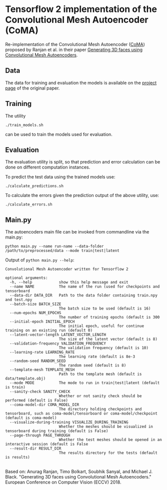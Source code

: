 # Tensorflow 2 implementation of the Convolutional Mesh Autoencoder (CoMA)
Re-implementation of the Convolutional Mesh Autoencoder ([CoMA](https://github.com/anuragranj/coma)) proposed by Ranjan et al. in their paper [Generating 3D faces using Convolutional Mesh Autoencoders](https://arxiv.org/abs/1807.10267).

## Data
The data for training and evaluation the models is available on the [project page](https://coma.is.tue.mpg.de/) of the original paper.

## Training

The utility

```
./train_models.sh
```
can be used to train the models used for evaluation.

## Evaluation

The evaluation utility is split, so that prediction and error calculation can be done on different computation instances.

To predict the test data using the trained models use:
```
./calculate_predictions.sh
```

To calculate the errors given the prediction output of the above utility, use:
```
./calculate_errors.sh
```

## Main.py
The autoencoders main file can be invoked from commandline via the main.py:
```
python main.py --name run-name --data-folder /path/to/preprocessed/data --mode train|test|latent
```

Output of `python main.py --help`:
```
Convolutional Mesh Autoencoder written for Tensorflow 2

optional arguments:
  -h, --help            show this help message and exit
  --name NAME           The name of the run (used for checkpoints and tensorboard
  --data-dir DATA_DIR   Path to the data folder containing train.npy and test.npy
  --batch-size BATCH_SIZE
                        The batch size to be used (default is 16)
  --num-epochs NUM_EPOCHS
                        The number of training epochs (default is 300
  --initial-epoch INITIAL_EPOCH
                        The initial epoch, useful for continue training on an existing run (default 0)
  --latent-vector-length LATENT_VECTOR_LENGTH
                        The size of the latent vector (default is 8)
  --validation-frequency VALIDATION_FREQUENCY
                        The validation frequency (default is 10)
  --learning-rate LEARNING_RATE
                        The learning rate (default is 8e-3
  --random-seed RANDOM_SEED
                        The random seed (default is 8)
  --template-mesh TEMPLATE_MESH
                        Path to the template mesh (default is data/template.obj)
  --mode MODE           The mode to run in train|test|latent (default is train)
  --sanity-check SANITY_CHECK
                        Whether or not sanity check should be performed (default is False)
  --coma-model-dir COMA_MODEL_DIR
                        The directory holding checkpoints and tensorboard, such as coma-model/tensorboard or coma-model/checkpoint (default is coma-model)
  --visualize-during-training VISUALIZE_DURING_TRAINING
                        Whether the meshes should be visualized in tensorboard during training (default is False)
  --page-through PAGE_THROUGH
                        Whether the test meshes should be opened in an interactive session (default is False
  --result-dir RESULT_DIR
                        The results directory for the tests (default is results)

```
##
Based on: Anurag Ranjan, Timo Bolkart, Soubhik Sanyal, and Michael J. Black. "Generating 3D faces using Convolutional Mesh Autoencoders." European Conference on Computer Vision (ECCV) 2018.
